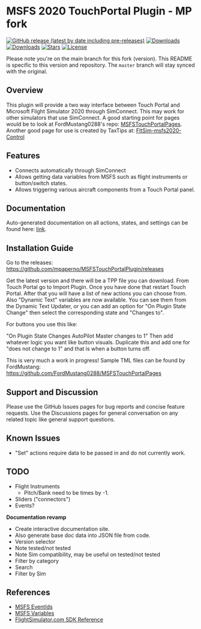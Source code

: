 # MSFS 2020 TouchPortal Plugin - MP fork

[![GitHub release (latest by date including pre-releases)](https://img.shields.io/github/v/release/mpaperno/MSFSTouchPortalPlugin?include_prereleases)](https://github.com/mpaperno/MSFSTouchPortalPlugin/releases)
[![Downloads](https://img.shields.io/github/downloads/mpaperno/MSFSTouchPortalPlugin/total.svg)](https://github.com/mpaperno/MSFSTouchPortalPlugin/releases)
[![Downloads](https://img.shields.io/github/downloads/mpaperno/MSFSTouchPortalPlugin/0.5.4-mp/total)](https://github.com/mpaperno/MSFSTouchPortalPlugin/releases/tag/0.5.4-mp)
[![Stars](https://img.shields.io/github/stars/mpaperno/MSFSTouchPortalPlugin)](https://github.com/Touch-Portal-MSFS/MSFSTouchPortalPlugin/stargazers)
[![License](https://img.shields.io/badge/license-MIT-blue.svg)](LICENSE)

Please note you're on the main branch for this fork (version). This README is specific to this version and repository. The `master` branch will stay synced with the original.

## Overview

This plugin will provide a two way interface between Touch Portal and Microsoft Flight Simulator 2020 through SimConnect. This may work for other simulators that use SimConnect. A good starting point for pages would be to look at FordMustang0288's repo: [MSFSTouchPortalPages](https://github.com/FordMustang0288/MSFSTouchPortalPages).
Another good page for use is created by TaxTips at: [FltSim-msfs2020-Control](https://github.com/HiDTH/FltSim-msfs2020-Control)

## Features

* Connects automatically through SimConnect
* Allows getting data variables from MSFS such as flight instruments or button/switch states.
* Allows triggering various aircraft components from a Touch Portal panel.

## Documentation

Auto-generated documentation on all actions, states, and settings can be found here: [link](DOCUMENTATION.md).

## Installation Guide

Go to the releases:
https://github.com/mpaperno/MSFSTouchPortalPlugin/releases

Get the latest version and there will be a TPP file you can download. From Touch Portal go to Import Plugin. Once you have done that restart Touch Portal. After that you will have a list of new actions you can choose from. Also "Dynamic Text" variables are now available. You can see them from the Dynamic Text Updater, or you can add an option for "On Plugin State Change" then select the corresponding state and "Changes to".

For buttons you use this like:

"On Plugin State Changes AutoPilot Master changes to 1" Then add whatever logic you want like button visuals. Duplicate this and add one for "does not change to 1" and that is when a button turns off.

This is very much a work in progress!
Sample TML files can be found by FordMustang:
https://github.com/FordMustang0288/MSFSTouchPortalPages

## Support and Discussion

Please use the GitHub Issues pages for bug reports and concise feature requests. Use the Discussions pages for general conversation on any related topic like general support questions.

## Known Issues

* "Set" actions require data to be passed in and do not currently work.

## TODO

* Flight Instruments
    * Pitch/Bank need to be times by -1.
* Sliders ("connectors")
* Events?

**Documentation revamp**

* Create interactive documentation site.
* Also generate base doc data into JSON file from code.
* Version selector
* Note tested/not tested
* Note Sim compatibility, may be useful on tested/not tested
* Filter by category
* Search
* Filter by Sim

## References

* [MSFS EventIds](https://docs.microsoft.com/en-us/previous-versions/microsoft-esp/cc526980\(v=msdn.10\))
* [MSFS Variables](https://docs.microsoft.com/en-us/previous-versions/microsoft-esp/cc526981\(v=msdn.10\))
* [FlightSimulator.com SDK Reference](https://docs.flightsimulator.com/html/index.htm#t=Programming_Tools%2FSimVars%2FSimulation_Variables.htm)
